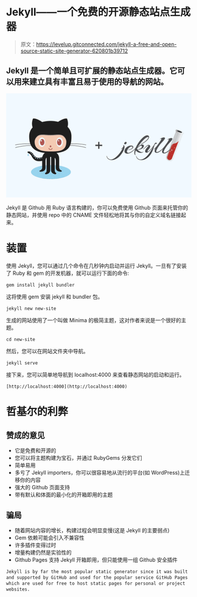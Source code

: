 # Jekyll——一个免费的开源静态站点生成器

> 原文：<https://levelup.gitconnected.com/jekyll-a-free-and-open-source-static-site-generator-620801b39712>

## Jekyll 是一个简单且可扩展的静态站点生成器。它可以用来建立具有丰富且易于使用的导航的网站。

![](img/5e0ea3e37b767f57d6afd57face2d278.png)

Jekyll 是 Github 用 Ruby 语言构建的，你可以免费使用 Github 页面来托管你的静态网站，并使用 repo 中的 CNAME 文件轻松地将其与你的自定义域名链接起来。

# 装置

使用 Jekyll，您可以通过几个命令在几秒钟内启动并运行 Jekyll。一旦有了安装了 Ruby 和 gem 的开发机器，就可以运行下面的命令:

```
gem install jekyll bundler
```

这将使用 gem 安装 jekyll 和 bundler 包。

```
jekyll new new-site
```

生成的网站使用了一个叫做 Minima 的极简主题，这对作者来说是一个很好的主题。

```
cd new-site
```

然后，您可以在网站文件夹中导航。

```
jekyll serve
```

接下来，您可以简单地导航到 localhost:4000 来查看静态网站的启动和运行。

```
[http://localhost:4000](http://localhost:4000)
```

# 哲基尔的利弊

## 赞成的意见

*   它是免费和开源的
*   您可以将主题构建为宝石，并通过 RubyGems 分发它们
*   简单易用
*   多亏了 Jekyll importers，你可以很容易地从流行的平台(如 WordPress)上迁移你的内容
*   强大的 Github 页面支持
*   带有默认和体面的最小化的开箱即用的主题

## 骗局

*   随着网站内容的增长，构建过程会明显变慢(这是 Jekyll 的主要弱点)
*   Gem 依赖可能会引入不兼容性
*   许多插件变得过时
*   增量构建仍然是实验性的
*   Github Pages 支持 Jekyll 开箱即用，但只能使用一组 Github 安全插件

```
Jekyll is by far the most popular static generator since it was built and supported by GitHub and used for the popular service GitHub Pages which are used for free to host static pages for personal or project websites.
```